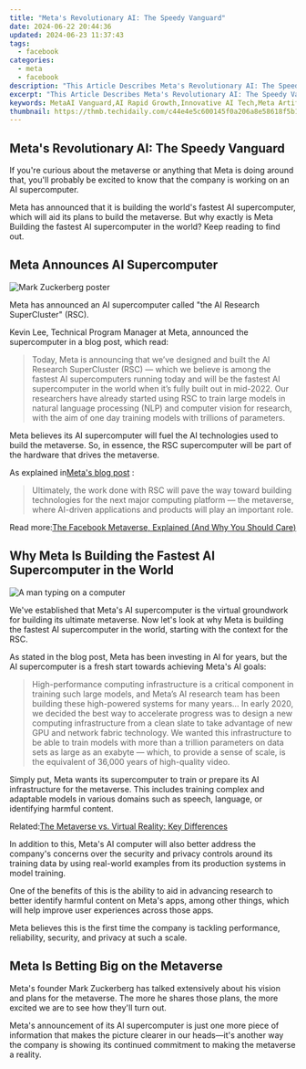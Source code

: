 ```yaml
---
title: "Meta's Revolutionary AI: The Speedy Vanguard"
date: 2024-06-22 20:44:36
updated: 2024-06-23 11:37:43
tags:
  - facebook
categories:
  - meta
  - facebook
description: "This Article Describes Meta's Revolutionary AI: The Speedy Vanguard"
excerpt: "This Article Describes Meta's Revolutionary AI: The Speedy Vanguard"
keywords: MetaAI Vanguard,AI Rapid Growth,Innovative AI Tech,Meta Artificial Intelligence,Speedy MetaAI,AI Revolutionary,Quick AI Technology
thumbnail: https://thmb.techidaily.com/c44e4e5c600145f0a206a8e58618f5b19fc163e0bfe904b409f7e84863affb55.jpg
---
```


## Meta's Revolutionary AI: The Speedy Vanguard

 If you're curious about the metaverse or anything that Meta is doing around that, you'll probably be excited to know that the company is working on an AI supercomputer.

 Meta has announced that it is building the world's fastest AI supercomputer, which will aid its plans to build the metaverse. But why exactly is Meta Building the fastest AI supercomputer in the world? Keep reading to find out.

## Meta Announces AI Supercomputer

![Mark Zuckerberg poster](https://static1.makeuseofimages.com/wordpress/wp-content/uploads/2021/08/Mark-Zuckerberg-poster.jpg)

 Meta has announced an AI supercomputer called "the AI Research SuperCluster" (RSC).

 Kevin Lee, Technical Program Manager at Meta, announced the supercomputer in a blog post, which read:

> Today, Meta is announcing that we’ve designed and built the AI Research SuperCluster (RSC) — which we believe is among the fastest AI supercomputers running today and will be the fastest AI supercomputer in the world when it’s fully built out in mid-2022\. Our researchers have already started using RSC to train large models in natural language processing (NLP) and computer vision for research, with the aim of one day training models with trillions of parameters.

 Meta believes its AI supercomputer will fuel the AI technologies used to build the metaverse. So, in essence, the RSC supercomputer will be part of the hardware that drives the metaverse.

 As explained in[Meta's blog post](http://ai.facebook.com/blog/ai-rsc) :

> Ultimately, the work done with RSC will pave the way toward building technologies for the next major computing platform — the metaverse, where AI-driven applications and products will play an important role.

 Read more:[The Facebook Metaverse, Explained (And Why You Should Care)](https://www.makeuseof.com/facebook-metaverse-explained/)

## Why Meta Is Building the Fastest AI Supercomputer in the World

![A man typing on a computer](https://static1.makeuseofimages.com/wordpress/wp-content/uploads/2022/01/pexels-eduardo-dutra-2115217.jpg)

 We've established that Meta's AI supercomputer is the virtual groundwork for building its ultimate metaverse. Now let's look at why Meta is building the fastest AI supercomputer in the world, starting with the context for the RSC.

 As stated in the blog post, Meta has been investing in AI for years, but the AI supercomputer is a fresh start towards achieving Meta's AI goals:

> High-performance computing infrastructure is a critical component in training such large models, and Meta’s AI research team has been building these high-powered systems for many years... In early 2020, we decided the best way to accelerate progress was to design a new computing infrastructure from a clean slate to take advantage of new GPU and network fabric technology. We wanted this infrastructure to be able to train models with more than a trillion parameters on data sets as large as an exabyte — which, to provide a sense of scale, is the equivalent of 36,000 years of high-quality video.

 Simply put, Meta wants its supercomputer to train or prepare its AI infrastructure for the metaverse. This includes training complex and adaptable models in various domains such as speech, language, or identifying harmful content.

 Related:[The Metaverse vs. Virtual Reality: Key Differences](https://www.makeuseof.com/metaverse-vs-virtual-reality/)

 In addition to this, Meta's AI computer will also better address the company's concerns over the security and privacy controls around its training data by using real-world examples from its production systems in model training.

 One of the benefits of this is the ability to aid in advancing research to better identify harmful content on Meta's apps, among other things, which will help improve user experiences across those apps.

 Meta believes this is the first time the company is tackling performance, reliability, security, and privacy at such a scale.

## Meta Is Betting Big on the Metaverse

 Meta's founder Mark Zuckerberg has talked extensively about his vision and plans for the metaverse. The more he shares those plans, the more excited we are to see how they'll turn out.

 Meta's announcement of its AI supercomputer is just one more piece of information that makes the picture clearer in our heads—it's another way the company is showing its continued commitment to making the metaverse a reality.


<ins class="adsbygoogle"
     style="display:block"
     data-ad-format="autorelaxed"
     data-ad-client="ca-pub-7571918770474297"
     data-ad-slot="1223367746"></ins>



<ins class="adsbygoogle"
     style="display:block"
     data-ad-client="ca-pub-7571918770474297"
     data-ad-slot="8358498916"
     data-ad-format="auto"
     data-full-width-responsive="true"></ins>
